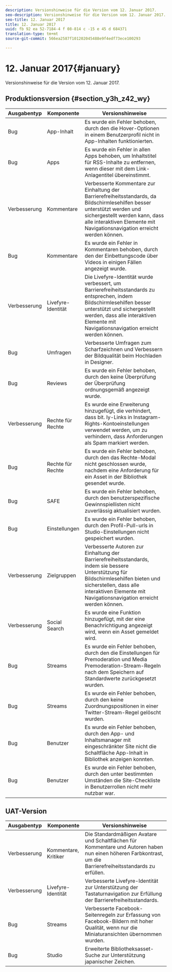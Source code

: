 ```yaml
---
description: Versionshinweise für die Version vom 12. Januar 2017.
seo-description: Versionshinweise für die Version vom 12. Januar 2017.
seo-title: 12. Januar 2017
title: 12. Januar 2017
uuid: fb 92 ea 52-7184-4 f 08-814 c -15 e 45 d 684371
translation-type: tm+mt
source-git-commit: 566ea2587f101202045488e9f4edf73ece100293

---
```



# 12. Januar 2017{#january}

Versionshinweise für die Version vom 12. Januar 2017.

## Produktionsversion {#section_y3h_z42_wy}

| Ausgabentyp | Komponente | Versionshinweise |
|--- |--- |--- |
| Bug | App-Inhalt | Es wurde ein Fehler behoben, durch den die Hover-Optionen in einem Benutzerprofil nicht in App-Inhalten funktionierten. |
| Bug | Apps | Es wurde ein Fehler in allen Apps behoben, um Inhaltstitel für RSS-Inhalte zu entfernen, wenn dieser mit dem Link-Anlagentitel übereinstimmt. |
| Verbesserung | Kommentare | Verbesserte Kommentare zur Einhaltung der Barrierefreiheitsstandards, da Bildschirmlesehilfen besser unterstützt werden und sichergestellt werden kann, dass alle interaktiven Elemente mit Navigationsnavigation erreicht werden können. |
| Bug | Kommentare | Es wurde ein Fehler in Kommentaren behoben, durch den der Einbettungscode über Videos in einigen Fällen angezeigt wurde. |
| Verbesserung | Livefyre-Identität | Die Livefyre-Identität wurde verbessert, um Barrierefreiheitsstandards zu entsprechen, indem Bildschirmlesehilfen besser unterstützt und sichergestellt werden, dass alle interaktiven Elemente mit Navigationsnavigation erreicht werden können. |
| Bug | Umfragen | Verbesserte Umfragen zum Scharfzeichnen und Verbessern der Bildqualität beim Hochladen in Designer. |
| Bug | Reviews | Es wurde ein Fehler behoben, durch den keine Überprüfung der Überprüfung ordnungsgemäß angezeigt wurde. |
| Verbesserung | Rechte für Rechte | Es wurde eine Erweiterung hinzugefügt, die verhindert, dass bit. ly-Links in Instagram-Rights-Kontoeinstellungen verwendet werden, um zu verhindern, dass Anforderungen als Spam markiert werden. |
| Bug | Rechte für Rechte | Es wurde ein Fehler behoben, durch den das Rechte-Modal nicht geschlossen wurde, nachdem eine Anforderung für ein Asset in der Bibliothek gesendet wurde. |
| Bug | SAFE | Es wurde ein Fehler behoben, durch den benutzerspezifische Gewinnspiellisten nicht zuverlässig aktualisiert wurden. |
| Bug | Einstellungen | Es wurde ein Fehler behoben, durch den Profil-Pull-urls in Studio-Einstellungen nicht gespeichert wurden. |
| Verbesserung | Zielgruppen | Verbesserte Autoren zur Einhaltung der Barrierefreiheitsstandards, indem sie bessere Unterstützung für Bildschirmlesehilfen bieten und sicherstellen, dass alle interaktiven Elemente mit Navigationsnavigation erreicht werden können. |
| Verbesserung | Social Search | Es wurde eine Funktion hinzugefügt, mit der eine Benachrichtigung angezeigt wird, wenn ein Asset gemeldet wird. |
| Bug | Streams | Es wurde ein Fehler behoben, durch den die Einstellungen für Premoderation und Media Premoderation-Stream-Regeln nach dem Speichern auf Standardwerte zurückgesetzt wurden. |
| Bug | Streams | Es wurde ein Fehler behoben, durch den keine Zuordnungspositionen in einer Twitter-Stream-Regel gelöscht wurden. |
| Bug | Benutzer | Es wurde ein Fehler behoben, durch den App- und Inhaltsmanager mit eingeschränkter Site nicht die Schaltfläche App-Inhalt in Bibliothek anzeigen konnten. |
| Bug | Benutzer | Es wurde ein Fehler behoben, durch den unter bestimmten Umständen die Site-Checkliste in Benutzerrollen nicht mehr nutzbar war. |


## UAT-Version

| Ausgabentyp | Komponente | Versionshinweise |
|--- |--- |--- |
| Verbesserung | Kommentare, Kritiker | Die Standardmäßigen Avatare und Schaltflächen für Kommentare und Autoren haben nun einen höheren Farbkontrast, um die Barrierefreiheitsstandards zu erfüllen. |
| Verbesserung | Livefyre-Identität | Verbesserte Livefyre-Identität zur Unterstützung der Tastaturnavigation zur Erfüllung der Barrierefreiheitsstandards. |
| Bug | Streams | Verbesserte Facebook-Seitenregeln zur Erfassung von Facebook-Bildern mit hoher Qualität, wenn nur die Miniaturansichten übernommen wurden. |
| Bug | Studio | Erweiterte Bibliotheksasset-Suche zur Unterstützung japanischer Zeichen. |


